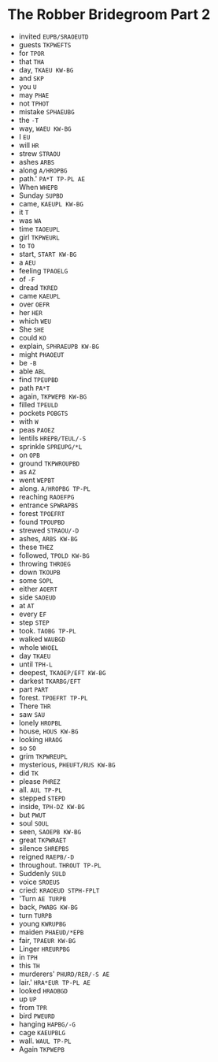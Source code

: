 # The Robber Bridegroom Part 2

* invited `EUPB/SRAOEUTD`
* guests `TKPWEFTS`
* for `TPOR`
* that `THA`
* day, `TKAEU KW-BG`
* and `SKP`
* you `U`
* may `PHAE`
* not `TPHOT`
* mistake `SPHAEUBG`
* the `-T`
* way, `WAEU KW-BG`
* I `EU`
* will `HR`
* strew `STRAOU`
* ashes `ARBS`
* along `A/HROPBG`
* path.' `PA*T TP-PL AE`
* When `WHEPB`
* Sunday `SUPBD`
* came, `KAEUPL KW-BG`
* it `T`
* was `WA`
* time `TAOEUPL`
* girl `TKPWEURL`
* to `TO`
* start, `START KW-BG`
* a `AEU`
* feeling `TPAOELG`
* of `-F`
* dread `TKRED`
* came `KAEUPL`
* over `OEFR`
* her `HER`
* which `WEU`
* She `SHE`
* could `KO`
* explain, `SPHRAEUPB KW-BG`
* might `PHAOEUT`
* be `-B`
* able `ABL`
* find `TPEUPBD`
* path `PA*T`
* again, `TKPWEPB KW-BG`
* filled `TPEULD`
* pockets `POBGTS`
* with `W`
* peas `PAOEZ`
* lentils `HREPB/TEUL/-S`
* sprinkle `SPREUPG/*L`
* on `OPB`
* ground `TKPWROUPBD`
* as `AZ`
* went `WEPBT`
* along. `A/HROPBG TP-PL`
* reaching `RAOEFPG`
* entrance `SPWRAPBS`
* forest `TPOEFRT`
* found `TPOUPBD`
* strewed `STRAOU/-D`
* ashes, `ARBS KW-BG`
* these `THEZ`
* followed, `TPOLD KW-BG`
* throwing `THROEG`
* down `TKOUPB`
* some `SOPL`
* either `AOERT`
* side `SAOEUD`
* at `AT`
* every `EF`
* step `STEP`
* took. `TAOBG TP-PL`
* walked `WAUBGD`
* whole `WHOEL`
* day `TKAEU`
* until `TPH-L`
* deepest, `TKAOEP/EFT KW-BG`
* darkest `TKARBG/EFT`
* part `PART`
* forest. `TPOEFRT TP-PL`
* There `THR`
* saw `SAU`
* lonely `HROPBL`
* house, `HOUS KW-BG`
* looking `HRAOG`
* so `SO`
* grim `TKPWREUPL`
* mysterious, `PHEUFT/RUS KW-BG`
* did `TK`
* please `PHREZ`
* all. `AUL TP-PL`
* stepped `STEPD`
* inside, `TPH-DZ KW-BG`
* but `PWUT`
* soul `SOUL`
* seen, `SAOEPB KW-BG`
* great `TKPWRAET`
* silence `SHREPBS`
* reigned `RAEPB/-D`
* throughout. `THROUT TP-PL`
* Suddenly `SULD`
* voice `SROEUS`
* cried: `KRAOEUD STPH-FPLT`
* 'Turn `AE TURPB`
* back, `PWABG KW-BG`
* turn `TURPB`
* young `KWRUPBG`
* maiden `PHAEUD/*EPB`
* fair, `TPAEUR KW-BG`
* Linger `HREURPBG`
* in `TPH`
* this `TH`
* murderers' `PHURD/RER/-S AE`
* lair.' `HRA*EUR TP-PL AE`
* looked `HRAOBGD`
* up `UP`
* from `TPR`
* bird `PWEURD`
* hanging `HAPBG/-G`
* cage `KAEUPBLG`
* wall. `WAUL TP-PL`
* Again `TKPWEPB`
